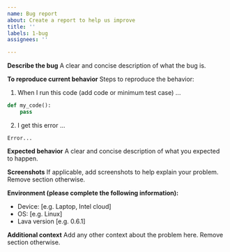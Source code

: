 ```yaml
---
name: Bug report
about: Create a report to help us improve
title: ''
labels: 1-bug
assignees: ''

---
```


<!-- 
- Before submitting an issue please refer to https://lava-nc.org/developer_guide.html#how-to-contribute-to-lava.

- Please make sure you are posting an issue pertaining to the github.com/lava-nc/lava-optimization. For issues with lava or other libraries please file in the appropriate repository, for example, github.com/lava-nc/lava/issues.

- Please do not submit support requests or "How to" questions here, use discussions Q&A https://github.com/lava-nc/lava-optimization/discussions/categories/q-a

- ISSUES MISSING IMPORTANT INFORMATION MAY BE CLOSED WITHOUT INVESTIGATION. 
-->

**Describe the bug**
A clear and concise description of what the bug is.

**To reproduce current behavior**
Steps to reproduce the behavior:
1. When I run this code (add code or minimum test case) ...
```python
def my_code():
    pass
```
2. I get this error ...
```
Error...
```

**Expected behavior**
A clear and concise description of what you expected to happen.

**Screenshots**
If applicable, add screenshots to help explain your problem. Remove section otherwise.

**Environment (please complete the following information):**
 - Device: [e.g. Laptop, Intel cloud]
 - OS: [e.g. Linux]
 - Lava version [e.g. 0.6.1]

**Additional context**
Add any other context about the problem here. Remove section otherwise.
